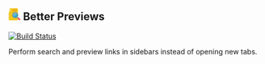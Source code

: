 ## ![logo](images/icon-24x24.png) Better Previews

[![Build Status](https://travis-ci.org/justiceo/better-previews.svg?branch=master)](https://travis-ci.org/justiceo/better-previews)

Perform search and preview links in sidebars instead of opening new tabs.